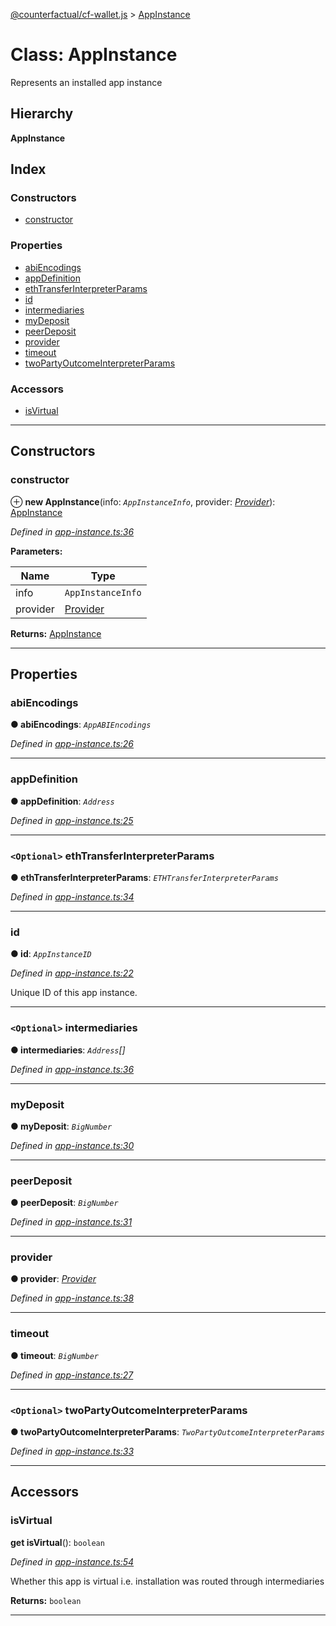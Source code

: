 [@counterfactual/cf-wallet.js](../README.md) > [AppInstance](../classes/appinstance.md)

# Class: AppInstance

Represents an installed app instance

## Hierarchy

**AppInstance**

## Index

### Constructors

* [constructor](appinstance.md#constructor)

### Properties

* [abiEncodings](appinstance.md#abiencodings)
* [appDefinition](appinstance.md#appdefinition)
* [ethTransferInterpreterParams](appinstance.md#ethtransferinterpreterparams)
* [id](appinstance.md#id)
* [intermediaries](appinstance.md#intermediaries)
* [myDeposit](appinstance.md#mydeposit)
* [peerDeposit](appinstance.md#peerdeposit)
* [provider](appinstance.md#provider)
* [timeout](appinstance.md#timeout)
* [twoPartyOutcomeInterpreterParams](appinstance.md#twopartyoutcomeinterpreterparams)

### Accessors

* [isVirtual](appinstance.md#isvirtual)

---

## Constructors

<a id="constructor"></a>

###  constructor

⊕ **new AppInstance**(info: *`AppInstanceInfo`*, provider: *[Provider](provider.md)*): [AppInstance](appinstance.md)

*Defined in [app-instance.ts:36](https://github.com/counterfactual/monorepo/blob/5f3d3162/packages/cf-wallet.js/src/app-instance.ts#L36)*

**Parameters:**

| Name | Type |
| ------ | ------ |
| info | `AppInstanceInfo` |
| provider | [Provider](provider.md) |

**Returns:** [AppInstance](appinstance.md)

___

## Properties

<a id="abiencodings"></a>

###  abiEncodings

**● abiEncodings**: *`AppABIEncodings`*

*Defined in [app-instance.ts:26](https://github.com/counterfactual/monorepo/blob/5f3d3162/packages/cf-wallet.js/src/app-instance.ts#L26)*

___
<a id="appdefinition"></a>

###  appDefinition

**● appDefinition**: *`Address`*

*Defined in [app-instance.ts:25](https://github.com/counterfactual/monorepo/blob/5f3d3162/packages/cf-wallet.js/src/app-instance.ts#L25)*

___
<a id="ethtransferinterpreterparams"></a>

### `<Optional>` ethTransferInterpreterParams

**● ethTransferInterpreterParams**: *`ETHTransferInterpreterParams`*

*Defined in [app-instance.ts:34](https://github.com/counterfactual/monorepo/blob/5f3d3162/packages/cf-wallet.js/src/app-instance.ts#L34)*

___
<a id="id"></a>

###  id

**● id**: *`AppInstanceID`*

*Defined in [app-instance.ts:22](https://github.com/counterfactual/monorepo/blob/5f3d3162/packages/cf-wallet.js/src/app-instance.ts#L22)*

Unique ID of this app instance.

___
<a id="intermediaries"></a>

### `<Optional>` intermediaries

**● intermediaries**: *`Address`[]*

*Defined in [app-instance.ts:36](https://github.com/counterfactual/monorepo/blob/5f3d3162/packages/cf-wallet.js/src/app-instance.ts#L36)*

___
<a id="mydeposit"></a>

###  myDeposit

**● myDeposit**: *`BigNumber`*

*Defined in [app-instance.ts:30](https://github.com/counterfactual/monorepo/blob/5f3d3162/packages/cf-wallet.js/src/app-instance.ts#L30)*

___
<a id="peerdeposit"></a>

###  peerDeposit

**● peerDeposit**: *`BigNumber`*

*Defined in [app-instance.ts:31](https://github.com/counterfactual/monorepo/blob/5f3d3162/packages/cf-wallet.js/src/app-instance.ts#L31)*

___
<a id="provider"></a>

###  provider

**● provider**: *[Provider](provider.md)*

*Defined in [app-instance.ts:38](https://github.com/counterfactual/monorepo/blob/5f3d3162/packages/cf-wallet.js/src/app-instance.ts#L38)*

___
<a id="timeout"></a>

###  timeout

**● timeout**: *`BigNumber`*

*Defined in [app-instance.ts:27](https://github.com/counterfactual/monorepo/blob/5f3d3162/packages/cf-wallet.js/src/app-instance.ts#L27)*

___
<a id="twopartyoutcomeinterpreterparams"></a>

### `<Optional>` twoPartyOutcomeInterpreterParams

**● twoPartyOutcomeInterpreterParams**: *`TwoPartyOutcomeInterpreterParams`*

*Defined in [app-instance.ts:33](https://github.com/counterfactual/monorepo/blob/5f3d3162/packages/cf-wallet.js/src/app-instance.ts#L33)*

___

## Accessors

<a id="isvirtual"></a>

###  isVirtual

**get isVirtual**(): `boolean`

*Defined in [app-instance.ts:54](https://github.com/counterfactual/monorepo/blob/5f3d3162/packages/cf-wallet.js/src/app-instance.ts#L54)*

Whether this app is virtual i.e. installation was routed through intermediaries

**Returns:** `boolean`

___

